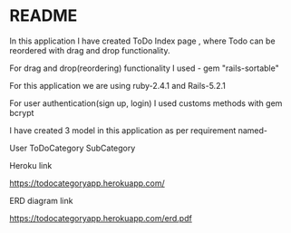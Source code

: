 # README

In this application I have created ToDo Index page , where Todo can be reordered with drag and drop functionality.

For drag and drop(reordering) functionality I used -
  gem "rails-sortable"

For this application we are using ruby-2.4.1 and Rails-5.2.1

For user authentication(sign up, login) I used 
   customs methods with gem bcrypt


I have created 3 model in this application as per requirement named-
 
 User
 ToDoCategory
 SubCategory


Heroku link

https://todocategoryapp.herokuapp.com/


ERD diagram link

https://todocategoryapp.herokuapp.com/erd.pdf
